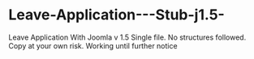 # Leave-Application---Stub-j1.5-
Leave Application With Joomla v 1.5
Single file. No structures followed. Copy at your own risk. 
Working until further notice

